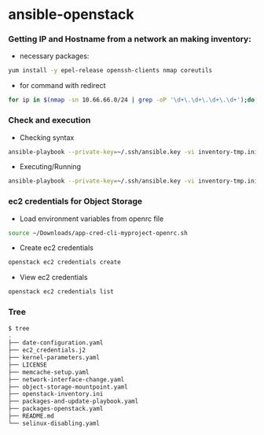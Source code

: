 # ansible-openstack

### Getting IP and Hostname from a network an making inventory:
- necessary packages:
```bash
yum install -y epel-release openssh-clients nmap coreutils
```
- for command with redirect
```bash
for ip in $(nmap -sn 10.66.66.0/24 | grep -oP '\d+\.\d+\.\d+\.\d+');do echo -e "$(ssh -qi ~/.ssh/ansible.key -o StrictHostKeyChecking=no $ip hostname -s) ansible_host=$ip"|tee -a /tmp/inventory-tmp.txt;done
```
### Check and execution
- Checking syntax
```bash
ansible-playbook --private-key=~/.ssh/ansible.key -vi inventory-tmp.ini first-playbook.yml --syntax-check -vvv
```
- Executing/Running
```bash
ansible-playbook --private-key=~/.ssh/ansible.key -vi inventory-tmp.ini first-playbook.yml
```
### ec2 credentials for Object Storage
- Load environment variables from openrc file
```bash
source ~/Downloads/app-cred-cli-myproject-openrc.sh
```
- Create ec2 credentials
```bash
openstack ec2 credentials create
```
- View ec2 credentials
```bash
openstack ec2 credentials list
```
### Tree
```bash
$ tree
.
├── date-configuration.yaml
├── ec2_credentials.j2
├── kernel-parameters.yaml
├── LICENSE
├── memcache-setup.yaml
├── network-interface-change.yaml
├── object-storage-mountpoint.yaml
├── openstack-inventory.ini
├── packages-and-update-playbook.yaml
├── packages-openstack.yaml
├── README.md
└── selinux-disabling.yaml
```